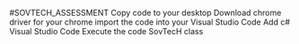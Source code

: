 #SOVTECH_ASSESSMENT
Copy code to your desktop
Download chrome driver for your chrome
import the code into your Visual Studio Code
Add c# Visual Studio Code
Execute the code SovTecH class
